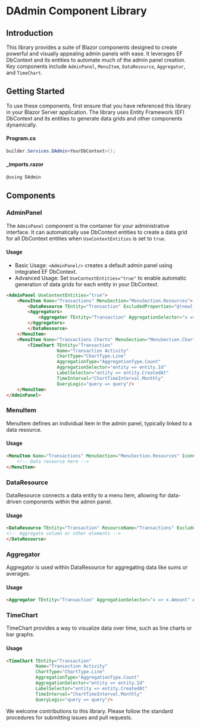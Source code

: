 # DAdmin Component Library

## Introduction
This library provides a suite of Blazor components designed to create powerful and visually appealing admin panels with ease. It leverages EF DbContext and its entities to automate much of the admin panel creation. Key components include `AdminPanel`, `MenuItem`, `DataResource`, `Aggregator`, and `TimeChart`.

## Getting Started
To use these components, first ensure that you have referenced this library in your Blazor Server application. The library uses Entity Framework (EF) DbContext and its entities to generate data grids and other components dynamically.

#### Program.cs
```c#
builder.Services.DAdmin<YourDbContext>();
```

#### _imports.razor

```c#
@using DAdmin
```
## Components

### AdminPanel
The `AdminPanel` component is the container for your administrative interface. It can automatically use DbContext entities to create a data grid for all DbContext entities when `UseContextEntities` is set to `true`.

#### Usage
- Basic Usage: `<AdminPanel/>` creates a default admin panel using integrated EF DbContext.
- Advanced Usage: Set `UseContextEntities="true"` to enable automatic generation of data grids for each entity in your DbContext.

```html
<AdminPanel UseContextEntities="true">
    <MenuItem Name="Transactions" MenuSection="MenuSection.Resources">
        <DataResource TEntity="Transaction" ExcludedProperties="@(new[] { "Status", "Username" })">
        <Aggregators>
            <Aggregator TEntity="Transaction" AggregationSelector="x => x.Amount" Aggregate="DataGridAggregateType.Sum"/>
        </Aggregators>
        </DataResource>
    </MenuItem>
    <MenuItem Name="Transactions Charts" MenuSection="MenuSection.Charts">
        <TimeChart TEntity="Transaction"
                   Name="Transaction Activity"
                   ChartType="ChartType.Line"
                   AggregationType="AggregationType.Count"
                   AggregationSelector="entity => entity.Id"
                   LabelSelector="entity => entity.CreatedAt"
                   TimeInterval="ChartTimeInterval.Monthly"
                   QueryLogic="query => query"/>
    </MenuItem>
</AdminPanel>
```

### MenuItem
MenuItem defines an individual item in the admin panel, typically linked to a data resource.

#### Usage
``` html
<MenuItem Name="Transactions" MenuSection="MenuSection.Resources" IconClass="fa fa-table">
    <!-- Data resource here -->
</MenuItem>
```
### DataResource
DataResource connects a data entity to a menu item, allowing for data-driven components within the admin panel.

#### Usage
```html
<DataResource TEntity="Transaction" ResourceName="Transactions" ExcludedProperties="@(new[] { "Status", "Username" })">
<!-- Aggregate column or other elements -->
</DataResource>
```
### Aggregator
Aggregator is used within DataResource for aggregating data like sums or averages.

#### Usage
``` html
<Aggregator TEntity="Transaction" AggregationSelector="x => x.Amount" Aggregate="DataGridAggregateType.Sum"/>
```

### TimeChart

TimeChart provides a way to visualize data over time, such as line charts or bar graphs.

#### Usage
``` html
<TimeChart TEntity="Transaction"
           Name="Transaction Activity"
           ChartType="ChartType.Line"
           AggregationType="AggregationType.Count"
           AggregationSelector="entity => entity.Id"
           LabelSelector="entity => entity.CreatedAt"
           TimeInterval="ChartTimeInterval.Monthly"
           QueryLogic="query => query"/>
```

We welcome contributions to this library. Please follow the standard procedures for submitting issues and pull requests.

